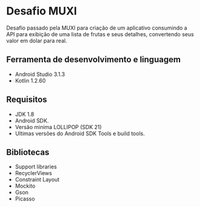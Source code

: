 # Desafio MUXI

Desafio passado pela MUXI para criação de um aplicativo consumindo a API para exibição de uma lista de frutas e seus detalhes,
convertendo seus valor em dolar para real.

## Ferramenta de desenvolvimento e linguagem
- Android Studio 3.1.3
- Kotlin 1.2.60


## Requisitos
- JDK 1.8
- Android SDK.
- Versão minima LOLLIPOP (SDK 21)
- Ultimas versões do Android SDK Tools e build tools.

## Bibliotecas
- Support libraries
- RecyclerViews
- Constraint Layout
- Mockito
- Gson
- Picasso
